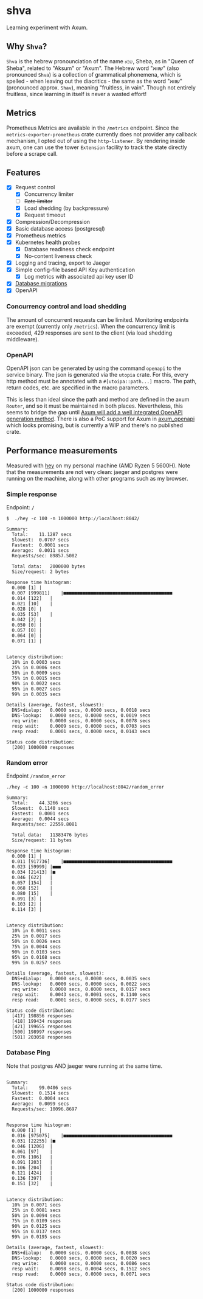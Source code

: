 # shva
Learning experiment with Axum.

## Why `Shva`?

`Shva` is the hebrew pronounciation of the name `שבא`, Sheba, as in "Queen of Sheba", related to "Aksum" or "Axum".
The Hebrew word "שווא" (also pronounced `Shva`) is a collection of grammatical phonemena, which is spelled - when leaving out the diacritics - the same as the word "שווא" (pronounced approx. `Shav`), meaning "fruitless, in vain".
Though not entirely fruitless, since learning in itself is never a wasted effort!

## Metrics

Prometheus Metrics are available in the `/metrics` endpoint.
Since the `metrics-exporter-prometheus` crate currently does not provider any callback mechanism, I opted out of using the `http-listener`.
By rendering inside axum, one can use the tower `Extension` facility to track the state directly before a scrape call.

## Features

- [x] Request control
  - [x] Concurrency limiter
  - [ ] ~~Rate limiter~~
  - [x] Load shedding (by backpressure)
  - [x] Request timeout
- [x] Compression/Decompression
- [x] Basic database access (postgresql)
- [x] Prometheus metrics
- [x] Kubernetes health probes
  - [x] Database readiness check endpoint
  - [x] No-content liveness check
- [x] Logging and tracing, export to Jaeger
- [x] Simple config-file based API Key authentication
  - [x] Log metrics with associated api key user ID
- [x] [Database migrations](https://github.com/rust-db/refinery)
- [x] OpenAPI

### Concurrency control and load shedding

The amount of concurrent requests can be limited. Monitoring endpoints are exempt (currently only `/metrics`).
When the concurrency limit is exceeded, 429 responses are sent to the client (via load shedding middleware).

### OpenAPI

OpenAPI json can be generated by using the command `openapi` to the service binary.
The json is generated via the `utopia` crate. For this, every http method must be annotated with a `#[utoipa::path...]` macro.
The path, return codes, etc. are specified in the macro parameters.

This is less than ideal since the path and method are defined in the axum `Router`, and so it must be maintained in both places.
Nevertheless, this seems to bridge the gap until [Axum will add a well integrated OpenAPI generation method](https://github.com/tokio-rs/axum/issues/50).
There is also a PoC support for Axum in [axum_openapi](https://github.com/jakobhellermann/axum_openapi) which looks promising, but is currently a WIP and there's no published crate.

## Performance measurements

Measured with [hey](https://github.com/rakyll/hey) on my personal machine (AMD Ryzen 5 5600H).
Note that the measurements are not very clean: jaeger and postgres were running on the machine, along with other programs such as my browser.

### Simple response

Endpoint: `/`

```
$  ./hey -c 100 -n 1000000 http://localhost:8042/

Summary:
  Total:	11.1287 secs
  Slowest:	0.0707 secs
  Fastest:	0.0001 secs
  Average:	0.0011 secs
  Requests/sec:	89857.5082

  Total data:	2000000 bytes
  Size/request:	2 bytes

Response time histogram:
  0.000 [1]	|
  0.007 [999811]	|■■■■■■■■■■■■■■■■■■■■■■■■■■■■■■■■■■■■■■■■
  0.014 [122]	|
  0.021 [10]	|
  0.028 [0]	|
  0.035 [53]	|
  0.042 [2]	|
  0.050 [0]	|
  0.057 [0]	|
  0.064 [0]	|
  0.071 [1]	|


Latency distribution:
  10% in 0.0003 secs
  25% in 0.0006 secs
  50% in 0.0009 secs
  75% in 0.0015 secs
  90% in 0.0022 secs
  95% in 0.0027 secs
  99% in 0.0035 secs

Details (average, fastest, slowest):
  DNS+dialup:	0.0000 secs, 0.0000 secs, 0.0018 secs
  DNS-lookup:	0.0000 secs, 0.0000 secs, 0.0019 secs
  req write:	0.0000 secs, 0.0000 secs, 0.0078 secs
  resp wait:	0.0009 secs, 0.0000 secs, 0.0703 secs
  resp read:	0.0001 secs, 0.0000 secs, 0.0143 secs

Status code distribution:
  [200]	1000000 responses
```

### Random error

Endpoint `/random_error`

```
./hey -c 100 -n 1000000 http://localhost:8042/random_error

Summary:
  Total:	44.3266 secs
  Slowest:	0.1140 secs
  Fastest:	0.0001 secs
  Average:	0.0044 secs
  Requests/sec:	22559.8081

  Total data:	11383476 bytes
  Size/request:	11 bytes

Response time histogram:
  0.000 [1]	|
  0.011 [917736]	|■■■■■■■■■■■■■■■■■■■■■■■■■■■■■■■■■■■■■■■■
  0.023 [59999]	|■■■
  0.034 [21413]	|■
  0.046 [622]	|
  0.057 [154]	|
  0.068 [52]	|
  0.080 [15]	|
  0.091 [3]	|
  0.103 [2]	|
  0.114 [3]	|


Latency distribution:
  10% in 0.0011 secs
  25% in 0.0017 secs
  50% in 0.0026 secs
  75% in 0.0044 secs
  90% in 0.0103 secs
  95% in 0.0168 secs
  99% in 0.0257 secs

Details (average, fastest, slowest):
  DNS+dialup:	0.0000 secs, 0.0000 secs, 0.0035 secs
  DNS-lookup:	0.0000 secs, 0.0000 secs, 0.0022 secs
  req write:	0.0000 secs, 0.0000 secs, 0.0157 secs
  resp wait:	0.0043 secs, 0.0001 secs, 0.1140 secs
  resp read:	0.0001 secs, 0.0000 secs, 0.0177 secs

Status code distribution:
  [417]	198856 responses
  [418]	199434 responses
  [421]	199655 responses
  [500]	198997 responses
  [501]	203058 responses
```

### Database Ping

Note that postgres AND jaeger were running at the same time.

```

Summary:
  Total:	99.0406 secs
  Slowest:	0.1514 secs
  Fastest:	0.0004 secs
  Average:	0.0099 secs
  Requests/sec:	10096.8697


Response time histogram:
  0.000 [1]	|
  0.016 [975075]	|■■■■■■■■■■■■■■■■■■■■■■■■■■■■■■■■■■■■■■■■
  0.031 [22255]	|■
  0.046 [1206]	|
  0.061 [97]	|
  0.076 [106]	|
  0.091 [203]	|
  0.106 [204]	|
  0.121 [424]	|
  0.136 [397]	|
  0.151 [32]	|


Latency distribution:
  10% in 0.0071 secs
  25% in 0.0081 secs
  50% in 0.0094 secs
  75% in 0.0109 secs
  90% in 0.0125 secs
  95% in 0.0137 secs
  99% in 0.0195 secs

Details (average, fastest, slowest):
  DNS+dialup:	0.0000 secs, 0.0000 secs, 0.0038 secs
  DNS-lookup:	0.0000 secs, 0.0000 secs, 0.0020 secs
  req write:	0.0000 secs, 0.0000 secs, 0.0086 secs
  resp wait:	0.0098 secs, 0.0004 secs, 0.1512 secs
  resp read:	0.0000 secs, 0.0000 secs, 0.0071 secs

Status code distribution:
  [200]	1000000 responses
```
